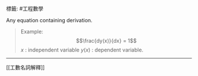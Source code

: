 標籤: #工程數學

Any equation containing derivation.

> Example:
> $$\frac{dy(x)}{dx} = 1$$
> $x$ : independent variable
> $y(x)$ : dependent variable.

---

[[工數名詞解釋]]